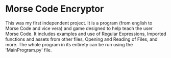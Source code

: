 # Morse Code Encryptor
This was my first independent project. It is a program (from english to Morse Code and vice vera) and game designed to help teach the user Morse Code. It includes examples and use of Regular Expressions, Imported functions and assets from other files, Opening and Reading of Files, and more. The whole program in its entirety can be run using the 'MainProgram.py' file.
